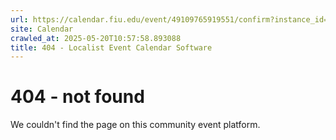 ```yaml
---
url: https://calendar.fiu.edu/event/49109765919551/confirm?instance_id=49109765950291&return=https%3A%2F%2Fcalendar.fiu.edu%2Fthefrost
site: Calendar
crawled_at: 2025-05-20T10:57:58.893088
title: 404 - Localist Event Calendar Software
---
```


# 404 - not found
We couldn't find the page on this community event platform.

